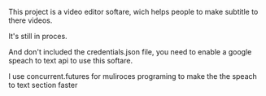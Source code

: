 This project is a video editor softare, wich helps people to make subtitle to there videos.


It's still in proces. 


And don't included the credentials.json file, you need to enable a google speach to text api to use this softare.

I use concurrent.futures for muliroces programing to make the the speach to text section faster
